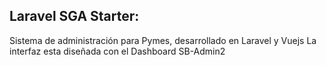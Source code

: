Laravel SGA Starter:  
------  
Sistema de administración para Pymes, desarrollado en Laravel y Vuejs
La interfaz esta diseñada con el Dashboard SB-Admin2